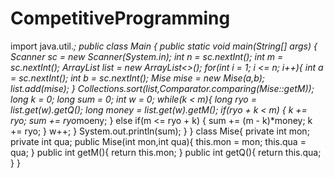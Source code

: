 # CompetitiveProgramming

import java.util.*;
public class Main {
    public static void main(String[] args) {
        Scanner sc = new Scanner(System.in);
    	int n = sc.nextInt(); 
    	int m = sc.nextInt();
    	ArrayList<Mise> list = new ArrayList<>();
    	for(int i = 1; i <= n; i++){
    		int a = sc.nextInt();
    		int b = sc.nextInt();
    		Mise mise = new Mise(a,b);
    		list.add(mise);
    	}
    	Collections.sort(list,Comparator.comparing(Mise::getM));
    	long k = 0;
    	long sum = 0;
    	int w = 0;
    	while(k < m){
    		long ryo = list.get(w).getQ();
        long money = list.get(w).getM();
    		if(ryo + k < m) {
    			k += ryo;
    			sum += ryo*moeny;
    		}
    		else if(m <= ryo + k) {
    			sum += (m - k)*money;
    			k += ryo;
    		}
    		w++;
    	}
    	System.out.println(sum);
    }
}
class Mise{
	private int mon;
	private int qua;
	public Mise(int mon,int qua){
		this.mon = mon;
		this.qua = qua;
	}
	public int getM(){
		return this.mon;
	}
	public int getQ(){
		return this.qua;
	}
}
